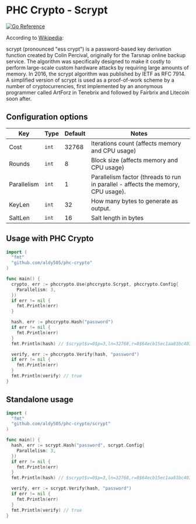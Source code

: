 # PHC Crypto - Scrypt

[![Go Reference](https://pkg.go.dev/badge/github.com/aldy505/phc-crypto.svg)](https://pkg.go.dev/github.com/aldy505/phc-crypto/scrypt)

According to [Wikipedia](https://en.wikipedia.org/wiki/Scrypt):

scrypt (pronounced "ess crypt") is a password-based key derivation function created by Colin Percival, originally for the Tarsnap online backup service. The algorithm was specifically designed to make it costly to perform large-scale custom hardware attacks by requiring large amounts of memory. In 2016, the scrypt algorithm was published by IETF as RFC 7914. A simplified version of scrypt is used as a proof-of-work scheme by a number of cryptocurrencies, first implemented by an anonymous programmer called ArtForz in Tenebrix and followed by Fairbrix and Litecoin soon after.

## Configuration options

| Key | Type | Default | Notes
|---|---|---|---|
| Cost | `int` | 32768 | Iterations count (affects memory and CPU usage) |
| Rounds | `int` | 8 | Block size (affects memory and CPU usage) |
| Parallelism | `int` | 1 | Parallelism factor (threads to run in parallel - affects the memory, CPU usage). |
| KeyLen | `int` | 32 | How many bytes to generate as output. |
| SaltLen | `int` | 16 | Salt length in bytes |

## Usage with PHC Crypto

```go
import (
  "fmt"
  "github.com/aldy505/phc-crypto"
)

func main() {
  crypto, err := phccrypto.Use(phccrypto.Scrypt, phccrypto.Config{
    Parallelism: 3,
  })
  if err != nil {
    fmt.Println(err)
  }

  hash, err := phccrypto.Hash("password")
  if err != nil {
    fmt.Println(err)
  }
  fmt.Println(hash) // $scrypt$v=0$p=3,ln=32768,r=8$64ecb15ec1aa81bc403a892efb2289ce$4fc8d3bc...

  verify, err := phccrypto.Verify(hash, "password")
  if err != nil {
    fmt.Println(err)
  }
  fmt.Println(verify) // true
}
```

## Standalone usage

```go
import (
  "fmt"
  "github.com/aldy505/phc-crypto/scrypt"
)

func main() {
  hash, err := scrypt.Hash("password", scrypt.Config{
    Parallelism: 3,
  })
  if err != nil {
    fmt.Println(err)
  }
  fmt.Println(hash) // $scrypt$v=0$p=3,ln=32768,r=8$64ecb15ec1aa81bc403a892efb2289ce$4fc8d3bc...

  verify, err := scrypt.Verify(hash, "password")
  if err != nil {
    fmt.Println(err)
  }
  fmt.Println(verify) // true
}
```
